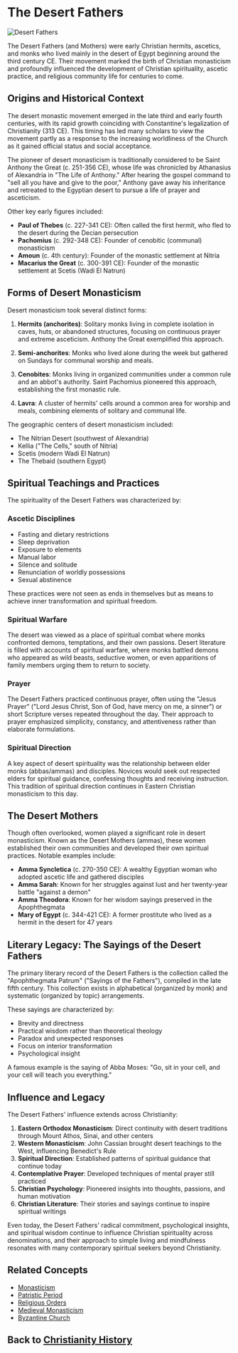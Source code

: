 # The Desert Fathers

![Desert Fathers](../../images/desert_fathers.jpg)

The Desert Fathers (and Mothers) were early Christian hermits, ascetics, and monks who lived mainly in the desert of Egypt beginning around the third century CE. Their movement marked the birth of Christian monasticism and profoundly influenced the development of Christian spirituality, ascetic practice, and religious community life for centuries to come.

## Origins and Historical Context

The desert monastic movement emerged in the late third and early fourth centuries, with its rapid growth coinciding with Constantine's legalization of Christianity (313 CE). This timing has led many scholars to view the movement partly as a response to the increasing worldliness of the Church as it gained official status and social acceptance.

The pioneer of desert monasticism is traditionally considered to be Saint Anthony the Great (c. 251-356 CE), whose life was chronicled by Athanasius of Alexandria in "The Life of Anthony." After hearing the gospel command to "sell all you have and give to the poor," Anthony gave away his inheritance and retreated to the Egyptian desert to pursue a life of prayer and asceticism.

Other key early figures included:
- **Paul of Thebes** (c. 227-341 CE): Often called the first hermit, who fled to the desert during the Decian persecution
- **Pachomius** (c. 292-348 CE): Founder of cenobitic (communal) monasticism
- **Amoun** (c. 4th century): Founder of the monastic settlement at Nitria
- **Macarius the Great** (c. 300-391 CE): Founder of the monastic settlement at Scetis (Wadi El Natrun)

## Forms of Desert Monasticism

Desert monasticism took several distinct forms:

1. **Hermits (anchorites)**: Solitary monks living in complete isolation in caves, huts, or abandoned structures, focusing on continuous prayer and extreme asceticism. Anthony the Great exemplified this approach.

2. **Semi-anchorites**: Monks who lived alone during the week but gathered on Sundays for communal worship and meals.

3. **Cenobites**: Monks living in organized communities under a common rule and an abbot's authority. Saint Pachomius pioneered this approach, establishing the first monastic rule.

4. **Lavra**: A cluster of hermits' cells around a common area for worship and meals, combining elements of solitary and communal life.

The geographic centers of desert monasticism included:
- The Nitrian Desert (southwest of Alexandria)
- Kellia ("The Cells," south of Nitria)
- Scetis (modern Wadi El Natrun)
- The Thebaid (southern Egypt)

## Spiritual Teachings and Practices

The spirituality of the Desert Fathers was characterized by:

### Ascetic Disciplines
- Fasting and dietary restrictions
- Sleep deprivation
- Exposure to elements
- Manual labor
- Silence and solitude
- Renunciation of worldly possessions
- Sexual abstinence

These practices were not seen as ends in themselves but as means to achieve inner transformation and spiritual freedom.

### Spiritual Warfare
The desert was viewed as a place of spiritual combat where monks confronted demons, temptations, and their own passions. Desert literature is filled with accounts of spiritual warfare, where monks battled demons who appeared as wild beasts, seductive women, or even apparitions of family members urging them to return to society.

### Prayer
The Desert Fathers practiced continuous prayer, often using the "Jesus Prayer" ("Lord Jesus Christ, Son of God, have mercy on me, a sinner") or short Scripture verses repeated throughout the day. Their approach to prayer emphasized simplicity, constancy, and attentiveness rather than elaborate formulations.

### Spiritual Direction
A key aspect of desert spirituality was the relationship between elder monks (abbas/ammas) and disciples. Novices would seek out respected elders for spiritual guidance, confessing thoughts and receiving instruction. This tradition of spiritual direction continues in Eastern Christian monasticism to this day.

## The Desert Mothers

Though often overlooked, women played a significant role in desert monasticism. Known as the Desert Mothers (ammas), these women established their own communities and developed their own spiritual practices. Notable examples include:

- **Amma Syncletica** (c. 270-350 CE): A wealthy Egyptian woman who adopted ascetic life and gathered disciples
- **Amma Sarah**: Known for her struggles against lust and her twenty-year battle "against a demon"
- **Amma Theodora**: Known for her wisdom sayings preserved in the Apophthegmata
- **Mary of Egypt** (c. 344-421 CE): A former prostitute who lived as a hermit in the desert for 47 years

## Literary Legacy: The Sayings of the Desert Fathers

The primary literary record of the Desert Fathers is the collection called the "Apophthegmata Patrum" ("Sayings of the Fathers"), compiled in the late fifth century. This collection exists in alphabetical (organized by monk) and systematic (organized by topic) arrangements.

These sayings are characterized by:
- Brevity and directness
- Practical wisdom rather than theoretical theology
- Paradox and unexpected responses
- Focus on interior transformation
- Psychological insight

A famous example is the saying of Abba Moses: "Go, sit in your cell, and your cell will teach you everything."

## Influence and Legacy

The Desert Fathers' influence extends across Christianity:

1. **Eastern Orthodox Monasticism**: Direct continuity with desert traditions through Mount Athos, Sinai, and other centers
2. **Western Monasticism**: John Cassian brought desert teachings to the West, influencing Benedict's Rule
3. **Spiritual Direction**: Established patterns of spiritual guidance that continue today
4. **Contemplative Prayer**: Developed techniques of mental prayer still practiced
5. **Christian Psychology**: Pioneered insights into thoughts, passions, and human motivation
6. **Christian Literature**: Their stories and sayings continue to inspire spiritual writings

Even today, the Desert Fathers' radical commitment, psychological insights, and spiritual wisdom continue to influence Christian spirituality across denominations, and their approach to simple living and mindfulness resonates with many contemporary spiritual seekers beyond Christianity.

## Related Concepts
- [Monasticism](./monasticism.md)
- [Patristic Period](./patristic_period.md)
- [Religious Orders](./religious_orders.md)
- [Medieval Monasticism](./medieval_monasticism.md)
- [Byzantine Church](./byzantine_church.md)

## Back to [Christianity History](./README.md)
